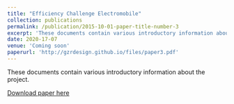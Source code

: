 ```yaml
---
title: "Efficiency Challenge Electromobile"
collection: publications
permalink: /publication/2015-10-01-paper-title-number-3
excerpt: 'These documents contain various introductory information about the project.'
date: 2020-17-07
venue: 'Coming soon'
paperurl: 'http://gzrdesign.github.io/files/paper3.pdf'
---
```

These documents contain various introductory information about the project.

[Download paper here](http://gzrdesign.github.io/files/paper3.pdf)

